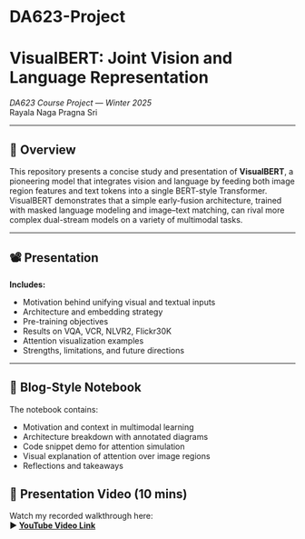 # DA623-Project
# VisualBERT: Joint Vision and Language Representation  
*DA623 Course Project — Winter 2025*  
Rayala Naga Pragna Sri

---

## 🎯 Overview

This repository presents a concise study and presentation of **VisualBERT**, a pioneering model that integrates vision and language by feeding both image region features and text tokens into a single BERT-style Transformer. VisualBERT demonstrates that a simple early-fusion architecture, trained with masked language modeling and image–text matching, can rival more complex dual-stream models on a variety of multimodal tasks.

---

## 📽️ Presentation
**Includes:**  
- Motivation behind unifying visual and textual inputs  
- Architecture and embedding strategy  
- Pre-training objectives  
- Results on VQA, VCR, NLVR2, Flickr30K  
- Attention visualization examples  
- Strengths, limitations, and future directions  

---

## 📓 Blog-Style Notebook

The notebook contains:  
- Motivation and context in multimodal learning  
- Architecture breakdown with annotated diagrams  
- Code snippet demo for attention simulation  
- Visual explanation of attention over image regions  
- Reflections and takeaways  

## 🎥 Presentation Video (10 mins)

Watch my recorded walkthrough here:  
**▶️ [YouTube Video Link](https://youtu.be/PzHU8Kjwv-k)**



